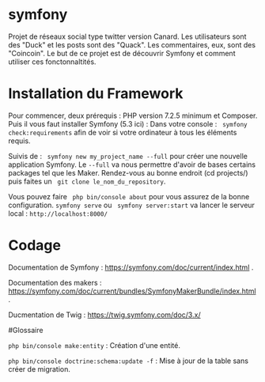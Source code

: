 # symfony
Projet de réseaux social type twitter version Canard. Les utilisateurs sont des "Duck" et les posts sont des "Quack".
Les commentaires, eux, sont des "Coincoin".
Le but de ce projet est de découvrir Symfony et comment utiliser ces fonctonnaltités.

# Installation du Framework
Pour commencer, deux prérequis : PHP version 7.2.5 minimum et Composer. 
Puis il vous faut installer Symfony (5.3 ici) : 
Dans votre console :
` symfony check:requirements` afin de voir si votre ordinateur à tous les éléments requis.

Suivis de :
` symfony new my_project_name --full` pour créer une nouvelle application Symfony. Le `--full` va nous permettre d'avoir de bases certains packages tel que les Maker.
Rendez-vous au bonne endroit (cd projects/) puis faites un ` git clone le_nom_du_repository`.

Vous pouvez faire ` php bin/console about` pour vous assurez de la bonne configuration.
`symfony serve` ou ` symfony server:start` va lancer le serveur local : `http://localhost:8000/`

# Codage
Documentation de Symfony :
https://symfony.com/doc/current/index.html .

Documentation des makers : https://symfony.com/doc/current/bundles/SymfonyMakerBundle/index.html .

Ducmentation de Twig : https://twig.symfony.com/doc/3.x/

#Glossaire

`php bin/console make:entity` : Création d'une entité.

`php bin/console doctrine:schema:update -f` : Mise à jour de la table sans créer de migration.

